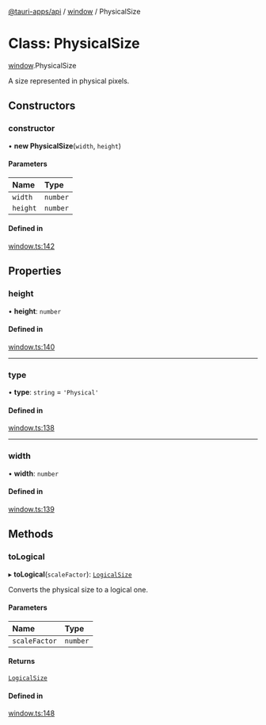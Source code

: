 [@tauri-apps/api](../README.md) / [window](../modules/window.md) / PhysicalSize

# Class: PhysicalSize

[window](../modules/window.md).PhysicalSize

A size represented in physical pixels.

## Constructors

### constructor

• **new PhysicalSize**(`width`, `height`)

#### Parameters

| Name | Type |
| :------ | :------ |
| `width` | `number` |
| `height` | `number` |

#### Defined in

[window.ts:142](https://github.com/tauri-apps/tauri/blob/a30712f/tooling/api/src/window.ts#L142)

## Properties

### height

• **height**: `number`

#### Defined in

[window.ts:140](https://github.com/tauri-apps/tauri/blob/a30712f/tooling/api/src/window.ts#L140)

___

### type

• **type**: `string` = `'Physical'`

#### Defined in

[window.ts:138](https://github.com/tauri-apps/tauri/blob/a30712f/tooling/api/src/window.ts#L138)

___

### width

• **width**: `number`

#### Defined in

[window.ts:139](https://github.com/tauri-apps/tauri/blob/a30712f/tooling/api/src/window.ts#L139)

## Methods

### toLogical

▸ **toLogical**(`scaleFactor`): [`LogicalSize`](window.LogicalSize.md)

Converts the physical size to a logical one.

#### Parameters

| Name | Type |
| :------ | :------ |
| `scaleFactor` | `number` |

#### Returns

[`LogicalSize`](window.LogicalSize.md)

#### Defined in

[window.ts:148](https://github.com/tauri-apps/tauri/blob/a30712f/tooling/api/src/window.ts#L148)
